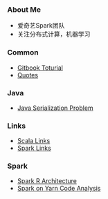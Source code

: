 ### About Me
- 爱奇艺Spark团队
- 关注分布式计算，机器学习

### Common
- [Gitbook Toturial](gen/Gitbook_Toturial.html)
- [Quotes](gen/Quotes.html)

### Java
- [Java Serialization Problem](gen/Java_Serialization_Problem.html)

### Links
- [Scala Links](gen/Scala_Links.html)
- [Spark Links](gen/Spark_Links.html)

### Spark
- [Spark R Architecture](gen/Spark_R_Architecture.html)
- [Spark on Yarn Code Analysis](gen/Spark_on_Yarn_Code_Analysis.html)
